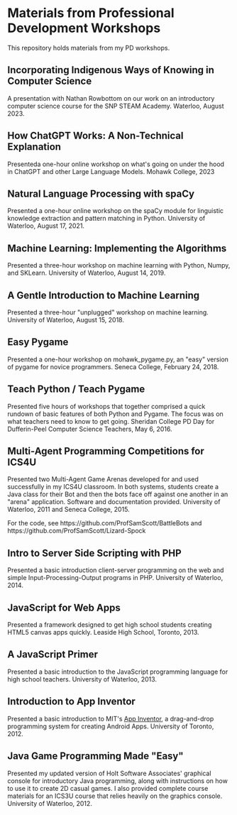 # Materials from Professional Development Workshops
This repository holds materials from my PD workshops.
<h2>Incorporating Indigenous Ways of
Knowing in Computer Science</h2>
<p>A presentation with Nathan Rowbottom on our work on an introductory computer science course for the SNP STEAM Academy. Waterloo, August 2023.</p>
<h2>How ChatGPT Works: A Non-Technical Explanation </h2>
<p>Presenteda  one-hour online workshop on what's going on under the hood in ChatGPT and other Large Language Models. Mohawk College, 2023</p>
<h2>Natural Language Processing with spaCy</h2>
<p>Presented a one-hour online workshop on the spaCy module for linguistic knowledge extraction and pattern matching in Python. University of Waterloo, August 17, 2021.</p>
<h2>Machine Learning: Implementing the Algorithms</h2>
                                <p>Presented a three-hour workshop on machine learning with Python, Numpy, and SKLearn.
                                    University of Waterloo, August 14, 2019.</p>
                          <h2>A Gentle Introduction to Machine Learning</h2>
                                <p>Presented a three-hour "unplugged" workshop on machine learning. University of
                                    Waterloo, August 15, 2018.</p>
                                    <h2>Easy Pygame</h2>
                                <p>Presented a one-hour workshop on mohawk_pygame.py, an "easy" version of pygame for
                                    novice programmers. Seneca College, February 24, 2018.</p>
                                    <h2>Teach Python / Teach Pygame</h2>
                                <p>Presented five hours of workshops that together comprised a quick rundown of basic
                                    features of both Python and Pygame. The focus was on what teachers need to know to
                                    get going. Sheridan College PD Day for Dufferin-Peel Computer Science Teachers, May
                                    6, 2016.</p>
                                    <h2>Multi-Agent Programming Competitions for ICS4U</h2>
                                <p>Presented two Multi-Agent Game Arenas developed for and used successfully in my ICS4U
                                    classroom. In both systems, students create a Java class for their Bot and then the
                                    bots face off against one another in an "arena" application. Software and
                                    documentation provided. University of Waterloo, 2011 and Seneca College, 2015.</p>
                                    <p>For the code, see https://github.com/ProfSamScott/BattleBots and https://github.com/ProfSamScott/Lizard-Spock</p>
                                    <h2>Intro to Server Side Scripting with PHP</h2>
                                <p>Presented a basic introduction client-server programming on the web and simple
                                    Input-Processing-Output programs in PHP. University of Waterloo, 2014.</p>
                                    <h2>JavaScript for Web Apps</h2>
                                <p>Presented a framework designed to get high school students creating HTML5 canvas apps
                                    quickly. Leaside High School, Toronto, 2013.</p>
                                    <h2>A JavaScript Primer</h2>
                                <p>Presented a basic introduction to the JavaScript programming language for high school
                                    teachers. University of Waterloo, 2013.</p>
                                    <h2>Introduction to App Inventor</h2>
                                <p>Presented a basic introduction to MIT's <a href="https://appinventor.mit.edu/explore/"
                                        target="_blank">App Inventor</a>, a drag-and-drop programming system for creating
                                    Android Apps. University of Toronto, 2012.</p>
                                    <h2>Java Game Programming Made "Easy"</h2>
                                <p>Presented my updated version of Holt Software Associates' graphical console for
                                    introductory Java programming, along with instructions on how to use it to create 2D
                                    casual games. I also provided complete course materials for an ICS3U course that
                                    relies heavily on the graphics console. University of Waterloo, 2012.</p>
